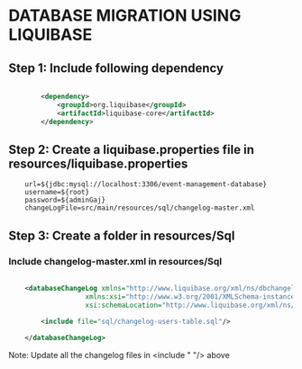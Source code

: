 # DATABASE MIGRATION USING LIQUIBASE

## Step 1: Include following dependency

```xml

		<dependency>
			<groupId>org.liquibase</groupId>
			<artifactId>liquibase-core</artifactId>
		</dependency>

```

## Step 2: Create a liquibase.properties file in resources/liquibase.properties

```
	url=${jdbc:mysql://localhost:3306/event-management-database}
	username=${root}
	password=${adminGaj}
	changeLogFile=src/main/resources/sql/changelog-master.xml
```


## Step 3: Create a folder in resources/Sql

###  Include changelog-master.xml in resources/Sql

```xml
	
	<databaseChangeLog xmlns="http://www.liquibase.org/xml/ns/dbchangelog"
                   xmlns:xsi="http://www.w3.org/2001/XMLSchema-instance"
                   xsi:schemaLocation="http://www.liquibase.org/xml/ns/dbchangelog http://www.liquibase.org/xml/ns/dbchangelog/dbchangelog-3.2.xsd">

    	<include file="sql/changelog-users-table.sql"/>
    
	</databaseChangeLog>
```
Note: Update all the changelog files in <include " "/> above


